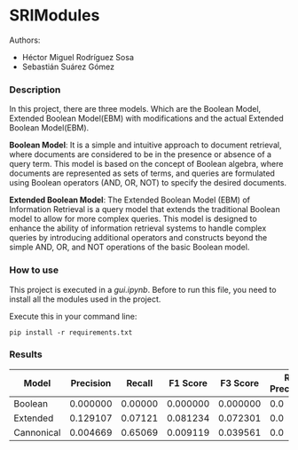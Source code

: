 # SRIModules

Authors:
* Héctor Miguel Rodríguez Sosa
* Sebastián Suárez Gómez

### Description
In this project, there are three models. Which are the Boolean Model, Extended Boolean Model(EBM)
with modifications and the actual Extended Boolean Model(EBM).

**Boolean Model**: It is a simple and intuitive approach to document retrieval, 
where documents are considered to be in the presence or absence of a query term. 
This model is based on the concept of Boolean algebra, where documents are represented 
as sets of terms, and queries are formulated using Boolean operators (AND, OR, NOT)
to specify the desired documents.

**Extended Boolean Model**: The Extended Boolean Model (EBM) of Information Retrieval is a
query model that extends the traditional Boolean model to allow for more complex queries.
This model is designed to enhance the ability of information retrieval systems to handle
complex queries by introducing additional operators and constructs beyond the simple
AND, OR, and NOT operations of the basic Boolean model.

### How to use
This project is executed in a *gui.ipynb*. Before to run this file, you need to install
all the modules used in the project.

Execute this in your command line:

``pip install -r requirements.txt``


### Results

| Model      | Precision | Recall   | F1 Score  | F3 Score  | R-Precision |
|------------|-----------|----------|-----------|-----------|-------------|
| Boolean    | 0.000000  | 0.00000  | 0.000000  | 0.000000  | 0.0         |
| Extended   | 0.129107  | 0.07121  | 0.081234  | 0.072301  | 0.0         |
| Cannonical | 0.004669  | 0.65069  | 0.009119  | 0.039561  | 0.0         |




